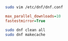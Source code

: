 ```bash
sudo vim /etc/dnf/dnf.conf
```

```ini
max_parallel_downloads=10
fastestmirror=True
```

```bash
sudo dnf clean all
sudo dnf makecache
```

